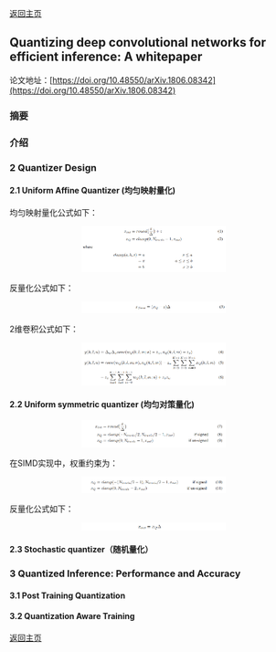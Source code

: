 [返回主页](../../README.md)

## Quantizing deep convolutional networks for efficient inference: A whitepaper

论文地址：[https://doi.org/10.48550/arXiv.1806.08342](https://doi.org/10.48550/arXiv.1806.08342)  

### 摘要

### 介绍

### 2 Quantizer Design

#### 2.1 Uniform Affine Quantizer (均匀映射量化)  
均匀映射量化公式如下：

<p align="center"><img src="./eq1.png" width="50%" height="50%"></p>

反量化公式如下：

<p align="center"><img src="./eq2.png" width="50%" height="50%"></p>

2维卷积公式如下：

<p align="center"><img src="./eq3.png" width="50%" height="50%"></p>

#### 2.2 Uniform symmetric quantizer (均匀对策量化)

<p align="center"><img src="./eq4.png" width="50%" height="50%"></p>

在SIMD实现中，权重约束为：

<p align="center"><img src="./eq5.png" width="50%" height="50%"></p>

反量化公式如下：

<p align="center"><img src="./eq6.png" width="50%" height="50%"></p>

#### 2.3 Stochastic quantizer（随机量化）

### 3 Quantized Inference: Performance and Accuracy

#### 3.1 Post Training Quantization

#### 3.2 Quantization Aware Training

[返回主页](../../README.md)

<script type="text/javascript">
  document.body.style.backgroundColor='#fdefe6';
</script>